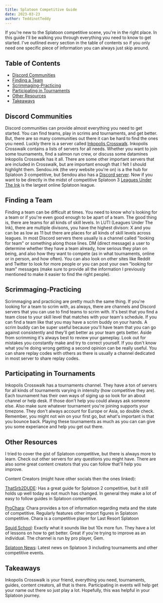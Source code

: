 ```yaml
---
title: Splatoon Competitive Guide
date: 2023-03-23
author: TeddinotTeddy
---
```


If you're new to the Splatoon competitive scene, you're in the right place. In this guide I'll be walking you through everything you need to know to get started. I've outlined every section in the table of contents so if you only need one specific piece of information you can always just skip around.

## Table of Contents
- [Discord Communities](#discord-communities)
- [Finding a Team](#finding-a-team)
- [Scrimmaging-Practicing](#scrimming-practicing)
- [Participating in Tournaments](#participating-in-tournaments)
- [Other Resources](#other-resources)
- [Takeaways](#takeaways)

## Discord Communities
Discord communities can provide almost everything you need to get started. You can find teams, play in scrims and tournaments, and get better. But, there are so many communities out there it can be hard to find the ones you need. Luckly there is a server called [Inkopolis Crosswalk](https://discord.gg/R5dFQnKu). Inkopolis Crosswalk contains a lists of servers for all needs. Whether you want to join some tournaments, find a salmon run crew, or discuss some datamines Inkopolis Crosswalk has it all. There are some other important servers that are included in Crosswalk, but are important enough that I felt I should highlight them. Sendou.ink (the very website you're on) is a the hub for Splatoon 3 competitive, but Sendou also has a [Discord server](https://discord.com/invite/sendou). Now if you want to be directly in the midst of competitive Splatoon 3 [Leagues Under The Ink](https://discord.gg/3hr4gFWQPA) is the largest online Splatoon league.

## Finding a Team
Finding a team can be difficult at times. You need to know who's looking for a team or if you're even good enough to be apart of a team. The good thing is, there are teams for all kinds of skill levels. In LUTI (Leagues Under The Ink), there are multiple divisons, you have the highest divison: X and you can be as low as 11 but there are places for all kinds of skill levels across leagues. In most Discord servers there usually is a channel called "looking for team" or something along those lines. DM (direct message) a user to determine whether they have a team already, how serious they plan on being, and also how they want to compete (as in what tournaments, online or in person, and how often). You can also look on other sites like Reddit and Twitter to look for more people or you can post your own "looking for team" messages (make sure to provide all the information I previously mentioned to make it easier to find the right people). 

## Scrimmaging-Practicing
Scrimmaging and practicing are pretty much the same thing. If you're looking for a team to scrim with, as always, there are channels and Discord servers that you can use to find teams to scrim with. It's best that you find a team close to your skill level that matches with your team's schedule. If you can find a team like that you may have a scrim buddy on your hands. A scrim buddy can be super useful because you'll have team that you can go against consistently and they'll get better as your team gets better. Aside from scrimming it's always best to review your gameplay. Look out for mistakes you constantly make and try to correct yourself. If you don't know what you're doing wrong getting a second opinion can be really useful. You can share replay codes with others as there is usually a channel dedicated in most server to share replay codes.

## Participating in Tournaments 
Inkopolis Crosswalk has a tournaments channel. They have a ton of servers for all kinds of tournaments varying in intensity (how competitive they are). Each tournament has their own ways of siging up so look for an about channel or help desk. If those don't help you could always ask someone else. Also make sure whatever tournament you're joining supports your timezone. They don't always account for Europe or Asia, so double check. Remember, you might not win on your first go, but what's important is that you bounce back. Playing these tournaments as much as you can can give you some experiance and help you get out there.

## Other Resources
I tried to cover the gist of Splatoon competitive, but there is always more to learn. Check out other servers for any questions you might have. There are also some great content creators that you can follow that'll help you improve. 

Content Creators (might have other socials then the ones linked):

[ThatSrb2DUDE](https://www.youtube.com/@ThatSrb2DUDE):
Has a great guide for Splatoon 2 competitive, but it still holds up well today as not much has changed. In general they make a lot of easy to follow guides in Splatoon competitive.

[ProChara](https://www.youtube.com/@ProChara):
Chara provides a ton of information regarding meta and the state of competitive. Regularly features other import figures in Splatoon competitive. Chara is a competitive player for Last Resort Splatoon

[Squid School](https://www.youtube.com/@SquidSchool):
Exactly what it sounds like but 10x more fun. They have a lot of lessons on how to get better. Great if you're trying to improve as an individual. The channel is run by pro player, Gem.

[Splatoon News](https://twitter.com/SplatoonNews_):
Latest news on Splatoon 3 including tournaments and other competitive events.


## Takeaways
Inkopolis Crosswalk is your friend, everything you need, tournaments, guides, content creators, all that is there. Participating in events will help get your name out there so just play a lot. Hopefully, this was helpful in your Splatoon journey.
